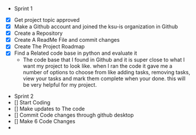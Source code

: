 - Sprint 1
- [x] Get project topic approved
- [x] Make a Github account and joined the ksu-is organization in Github
- [x] Create a Repository
- [x] Create A ReadMe File and commit changes
- [x] Create The Project Roadmap
- [x] Find a Related code base in python and evaluate it
  *  The code base that I found in Github and it is super close to what I want my project to look like. when I ran the code it gave me a number of options to choose from like adding tasks, removing tasks, view your tasks and mark them complete when your done. this will be very helpful for my project.
- Sprint 2
- [] Start Coding
- [] Make updates to The code
- [] Commit Code changes through github desktop
- [] Make 6 Code Changes
- 




